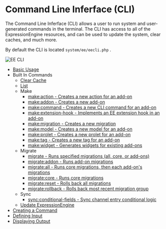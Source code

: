 # Command Line Inferface (CLI)

The Command Line Inferface (CLI) allows a user to run system and user-generated commands in the terminal. The CLI has access to all of the ExpressionEngine resources, and can be used to update the system, clear caches, and much more.

By default the CLI is located `system/ee/eecli.php` . 

![EE CLI](_images/6-1_cli.png)

- [Basic Usage](cli/usage.md)
- Built In Commands
    - [Clear Cache](cli/built-in-commands/cache-clear.md)
    - [List](cli/built-in-commands/list.md)
    - Make
        - [make:action - Creates a new action for an add-on](cli/built-in-commands/make-action.md)
        - [make:addon - Creates a new add-on](cli/built-in-commands/make-addon.md)
        - [make:command - Creates a new CLI command for an add-on](cli/built-in-commands/make-command.md)
        - [make:extension-hook - Implements an EE extension hook in an add-on](cli/built-in-commands/make-extension-hook.md)
        - [make:migration - Creates a new migration](cli/built-in-commands/make-migration.md)
        - [make:model - Creates a new model for an add-on](cli/built-in-commands/make-model.md)
        - [make:prolet - Creates a new prolet for an add-on](cli/built-in-commands/make-prolet.md)
        - [make:tag - Creates a new tag for an add-on](cli/built-in-commands/make-tag.md)
        - [make:widget - Generates widgets for existing add-ons](cli/built-in-commands/make-widget.md)
    - Migrate
        - [migrate - Runs specified migrations (all, core, or add-ons)](cli/built-in-commands/migrate.md)
        - [migrate:addon - Runs add-on migrations](cli/built-in-commands/migrate.md)
        - [migrate:all - Runs core migrations, then each add-on's migrations](cli/built-in-commands/migrate.md)
        - [migrate:core - Runs core migrations](cli/built-in-commands/migrate.md)
        - [migrate:reset - Rolls back all migrations](cli/built-in-commands/migrate.md)
        - [migrate:rollback - Rolls back most recent migration group](cli/built-in-commands/migrate.md)
    - Sync
        - [sync:conditional-fields - Sync channel entry conditional logic](cli/built-in-commands/sync-conditional-fields.md)
    - [Update ExpressionEngine](cli/built-in-commands/update.md)
- [Creating a Command](cli/creating-a-command.md)
- [Defining Input](cli/defining-input.md)
- [Displaying Output](cli/displaying-output.md)
